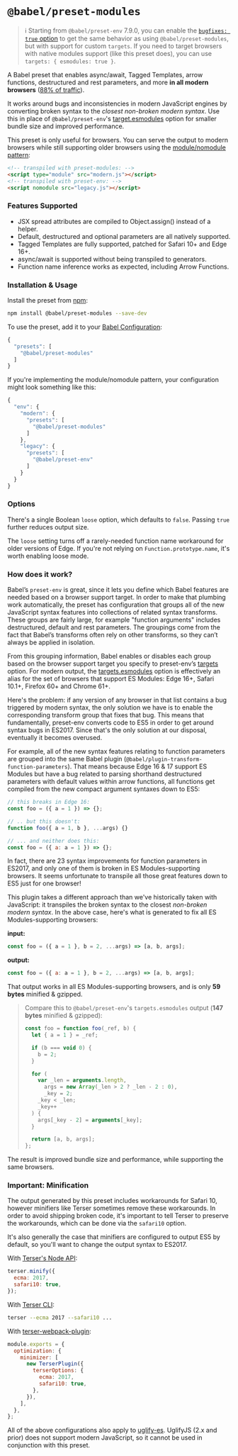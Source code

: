 # `@babel/preset-modules`

> ℹ️ Starting from `@babel/preset-env` 7.9.0, you can enable the [`bugfixes: true` option](https://babeljs.io/docs/en/babel-preset-env#bugfixes) to get the same behavior as using `@babel/preset-modules`, but with support for custom `targets`.
> If you need to target browsers with native modules support (like this preset does), you can use `targets: { esmodules: true }`.

A Babel preset that enables async/await, Tagged Templates, arrow functions, destructured and rest parameters, and more **in all modern browsers** ([88% of traffic](https://caniuse.com/#feat=es6-module)).

It works around bugs and inconsistencies in modern JavaScript engines by converting broken syntax to the _closest non-broken modern syntax_. Use this in place of `@babel/preset-env`'s [target.esmodules](https://babeljs.io/docs/en/babel-preset-env#targetsesmodules) option for smaller bundle size and improved performance.

This preset is only useful for browsers. You can serve the output to modern browsers while still supporting older browsers using the [module/nomodule pattern](https://philipwalton.com/articles/deploying-es2015-code-in-production-today/):

```html
<!-- transpiled with preset-modules: -->
<script type="module" src="modern.js"></script>
<!-- transpiled with preset-env: -->
<script nomodule src="legacy.js"></script>
```

### Features Supported

- JSX spread attributes are compiled to Object.assign() instead of a helper.
- Default, destructured and optional parameters are all natively supported.
- Tagged Templates are fully supported, patched for Safari 10+ and Edge 16+.
- async/await is supported without being transpiled to generators.
- Function name inference works as expected, including Arrow Functions.

### Installation & Usage

Install the preset from [npm](https://www.npmjs.com/package/@babel/preset-modules):

```sh
npm install @babel/preset-modules --save-dev
```

To use the preset, add it to your [Babel Configuration](https://babeljs.io/docs/en/configuration):

```js
{
  "presets": [
    "@babel/preset-modules"
  ]
}
```

If you're implementing the module/nomodule pattern, your configuration might look something like this:

```js
{
  "env": {
    "modern": {
      "presets": [
        "@babel/preset-modules"
      ]
    },
    "legacy": {
      "presets": [
        "@babel/preset-env"
      ]
    }
  }
}
```

### Options

There's a single Boolean `loose` option, which defaults to `false`. Passing `true` further reduces output size.

The `loose` setting turns off a rarely-needed function name workaround for older versions of Edge. If you're not relying on `Function.prototype.name`, it's worth enabling loose mode.

### How does it work?

Babel’s `preset-env` is great, since it lets you define which Babel features are needed based on a browser support target. In order to make that plumbing work automatically, the preset has configuration that groups all of the new JavaScript syntax features into collections of related syntax transforms. These groups are fairly large, for example "function arguments" includes destructured, default and rest parameters. The groupings come from the fact that Babel’s transforms often rely on other transforms, so they can’t always be applied in isolation.

From this grouping information, Babel enables or disables each group based on the browser support target you specify to preset-env’s [targets](https://babeljs.io/docs/en/babel-preset-env#targets) option. For modern output, the [targets.esmodules](https://babeljs.io/docs/en/babel-preset-env#targetsesmodules) option is effectively an alias for the set of browsers that support ES Modules: Edge 16+, Safari 10.1+, Firefox 60+ and Chrome 61+.

Here's the problem: if any version of any browser in that list contains a bug triggered by modern syntax, the only solution we have is to enable the corresponding transform group that fixes that bug. This means that fundamentally, preset-env converts code to ES5 in order to get around syntax bugs in ES2017. Since that's the only solution at our disposal, eventually it becomes overused.

For example, all of the new syntax features relating to function parameters are grouped into the same Babel plugin (`@babel/plugin-transform-function-parameters`). That means because Edge 16 & 17 support ES Modules but have a bug related to parsing shorthand destructured parameters with default values within arrow functions, all functions get compiled from the new compact argument syntaxes down to ES5:

```js
// this breaks in Edge 16:
const foo = ({ a = 1 }) => {};

// .. but this doesn't:
function foo({ a = 1, b }, ...args) {}

// ... and neither does this:
const foo = ({ a: a = 1 }) => {};
```

In fact, there are 23 syntax improvements for function parameters in ES2017, and only one of them is broken in ES Modules-supporting browsers. It seems unfortunate to transpile all those great features down to ES5 just for one browser!

This plugin takes a different approach than we've historically taken with JavaScript: it transpiles the broken syntax to the closest _non-broken modern syntax_. In the above case, here's what is generated to fix all ES Modules-supporting browsers:

**input:**

```js
const foo = ({ a = 1 }, b = 2, ...args) => [a, b, args];
```

**output:**

```js
const foo = ({ a: a = 1 }, b = 2, ...args) => [a, b, args];
```

That output works in all ES Modules-supporting browsers, and is only **59 bytes** minified & gzipped.

> Compare this to `@babel/preset-env`'s `targets.esmodules` output (**147 bytes** minified & gzipped):
>
> ```js
> const foo = function foo(_ref, b) {
>   let { a = 1 } = _ref;
>
>   if (b === void 0) {
>     b = 2;
>   }
>
>   for (
>     var _len = arguments.length,
>       args = new Array(_len > 2 ? _len - 2 : 0),
>       _key = 2;
>     _key < _len;
>     _key++
>   ) {
>     args[_key - 2] = arguments[_key];
>   }
>
>   return [a, b, args];
> };
> ```

The result is improved bundle size and performance, while supporting the same browsers.

### Important: Minification

The output generated by this preset includes workarounds for Safari 10, however minifiers like Terser sometimes remove these workarounds. In order to avoid shipping broken code, it's important to tell Terser to preserve the workarounds, which can be done via the `safari10` option.

It's also generally the case that minifiers are configured to output ES5 by default, so you'll want to change the output syntax to ES2017.

With [Terser's Node API](https://github.com/terser/terser#minify-options):

```js
terser.minify({
  ecma: 2017,
  safari10: true,
});
```

With [Terser CLI](https://npm.im/terser):

```sh
terser --ecma 2017 --safari10 ...
```

With [terser-webpack-plugin](https://webpack.js.org/plugins/terser-webpack-plugin/):

```js
module.exports = {
  optimization: {
    minimizer: [
      new TerserPlugin({
        terserOptions: {
          ecma: 2017,
          safari10: true,
        },
      }),
    ],
  },
};
```

All of the above configurations also apply to [uglify-es](https://github.com/mishoo/UglifyJS2/tree/harmony).
UglifyJS (2.x and prior) does not support modern JavaScript, so it cannot be used in conjunction with this preset.
